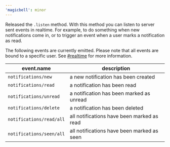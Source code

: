 ```yaml
---
'magicbell': minor
---
```


Released the `.listen` method. With this method you can listen to server sent events in realtime. For example, to do something when new notifications come in, or to trigger an event when a user marks a notification as read.

The following events are currently emitted. Please note that all events are bound to a specific user. See [#realtime](https://github.com/magicbell-io/magicbell-js/blob/main/packages/magicbell/README.md#realtime) for more information.

| event.name               | description                                |
| ------------------------ | ------------------------------------------ |
| `notifications/new`      | a new notification has been created        |
| `notifications/read`     | a notification has been read               |
| `notifications/unread`   | a notification has been marked as unread   |
| `notifications/delete`   | a notification has been deleted            |
| `notifications/read/all` | all notifications have been marked as read |
| `notifications/seen/all` | all notifications have been marked as seen |
